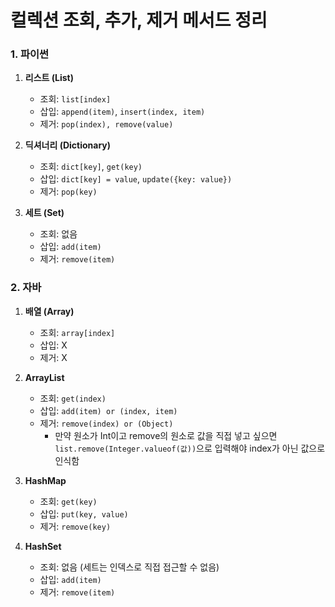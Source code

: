 # 컬렉션 조회, 추가, 제거 메서드 정리

### 1. 파이썬

1. **리스트 (List)**
   - 조회: `list[index]`
   - 삽입: `append(item)`, `insert(index, item)`
   - 제거: `pop(index), remove(value)`

2. **딕셔너리 (Dictionary)**
   - 조회: `dict[key]`, `get(key)`
   - 삽입: `dict[key] = value`, `update({key: value})`
   - 제거: `pop(key)`

3. **세트 (Set)**
   - 조회: 없음 
   - 삽입: `add(item)`
   - 제거: `remove(item)`

### 2. 자바

1. **배열 (Array)**
   - 조회: `array[index]`
   - 삽입: X
   - 제거: X

2. **ArrayList**
   - 조회: `get(index)`
   - 삽입: `add(item) or (index, item)`
   - 제거: `remove(index) or (Object)` 
     - 만약 원소가 Int이고 remove의 원소로 값을 직접 넣고 싶으면 `list.remove(Integer.valueof(값))`으로 입력해야 index가 아닌 값으로 인식함
   
3. **HashMap**
   - 조회: `get(key)`
   - 삽입: `put(key, value)`
   - 제거: `remove(key)`

4. **HashSet**
   - 조회: 없음 (세트는 인덱스로 직접 접근할 수 없음)
   - 삽입: `add(item)`
   - 제거: `remove(item)`

